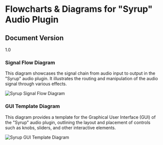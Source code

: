 # Flowcharts & Diagrams for "Syrup" Audio Plugin

## Document Version

1.0

### Signal Flow Diagram

This diagram showcases the signal chain from audio input to output in the "Syrup" audio plugin. It illustrates the routing and manipulation of the audio signal through various effects.

![Syrup Signal Flow Diagram](https://github.com/keithhetrick/Syrup-Documentation/assets/104343338/5c00e627-b39e-43d7-b759-f4984c15cd37)

### GUI Template Diagram

This diagram provides a template for the Graphical User Interface (GUI) of the "Syrup" audio plugin, outlining the layout and placement of controls such as knobs, sliders, and other interactive elements.

![Syrup GUI Template Diagram](https://github.com/keithhetrick/Syrup-Documentation/assets/104343338/9df09b33-c624-4fd2-8a3b-957473aa80d9)


